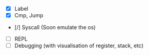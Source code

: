 - [x] Label 
- [x] Cmp, Jump
- [/] Syscall (Soon emulate the os)
- [ ] REPL
- [ ] Debugging (with visualisation of register, stack, etc)
